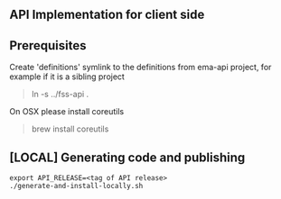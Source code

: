 API Implementation for client side
---

Prerequisites
---

Create 'definitions' symlink to the definitions from ema-api project, for example
if it is a sibling project 

>    ln -s ../fss-api .

On OSX please install coreutils

>    brew install coreutils




[LOCAL] Generating code and publishing
---
    
    export API_RELEASE=<tag of API release> 
    ./generate-and-install-locally.sh
   







    
